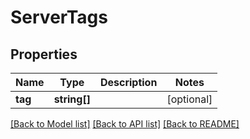 # ServerTags

## Properties
Name | Type | Description | Notes
------------ | ------------- | ------------- | -------------
**tag** | **string[]** |  | [optional] 

[[Back to Model list]](../../README.md#documentation-of-the-models) [[Back to API list]](../../README.md#documentation) [[Back to README]](../../README.md)


